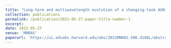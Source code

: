 ```yaml
---
title: "Long-term and multiwavelength evolution of a changing-look AGN Mrk 1018"
collection: publications
permalink: /publication/2021-05-27-paper-title-number-1
excerpt:
date: 2022-05-27
venue: 'MNRAS'
paperurl: 'https://ui.adsabs.harvard.edu/abs/2021MNRAS.506.4188L/abstract'
---
```



